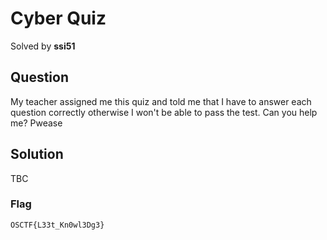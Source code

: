 # Cyber Quiz
Solved by **ssi51**

## Question
My teacher assigned me this quiz and told me that I have to answer each question correctly otherwise I won't be able to pass the test. Can you help me? Pwease

## Solution
TBC

### Flag
`OSCTF{L33t_Kn0wl3Dg3}`
